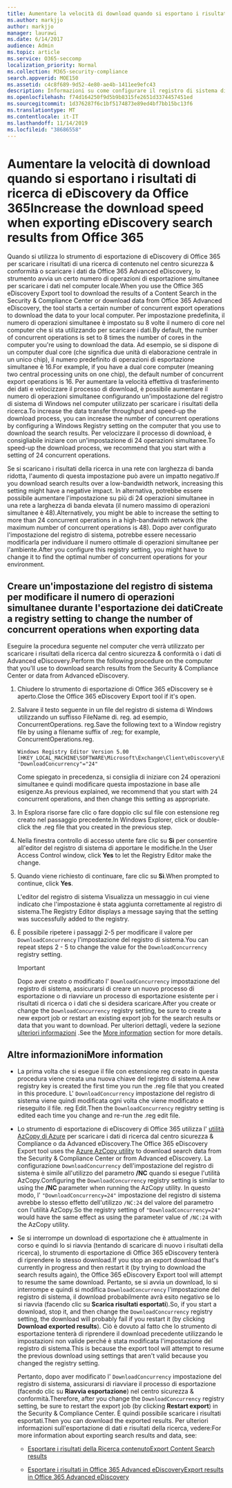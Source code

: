 ```yaml
---
title: Aumentare la velocità di download quando si esportano i risultati di ricerca di eDiscovery da Office 365
ms.author: markjjo
author: markjjo
manager: laurawi
ms.date: 6/14/2017
audience: Admin
ms.topic: article
ms.service: O365-seccomp
localization_priority: Normal
ms.collection: M365-security-compliance
search.appverid: MOE150
ms.assetid: c4c8f689-9d52-4e80-ae4b-1411ee9efc43
description: Informazioni su come configurare il registro di sistema di Windows per aumentare la velocità effettiva dei dati quando si scaricano i risultati della ricerca e i dati di ricerca dal centro sicurezza & compliance e Advanced eDiscovery in Office 365.
ms.openlocfilehash: f74d164250f9d5b9b8315fe2651d3374457451ed
ms.sourcegitcommit: 1d376287f6c1bf5174873e89ed4bf7bb15bc13f6
ms.translationtype: MT
ms.contentlocale: it-IT
ms.lasthandoff: 11/14/2019
ms.locfileid: "38686558"
---
```

# <a name="increase-the-download-speed-when-exporting-ediscovery-search-results-from-office-365"></a><span data-ttu-id="6129c-103">Aumentare la velocità di download quando si esportano i risultati di ricerca di eDiscovery da Office 365</span><span class="sxs-lookup"><span data-stu-id="6129c-103">Increase the download speed when exporting eDiscovery search results from Office 365</span></span>

<span data-ttu-id="6129c-104">Quando si utilizza lo strumento di esportazione di eDiscovery di Office 365 per scaricare i risultati di una ricerca di contenuto nel centro sicurezza & conformità o scaricare i dati da Office 365 Advanced eDiscovery, lo strumento avvia un certo numero di operazioni di esportazione simultanee per scaricare i dati nel computer locale.</span><span class="sxs-lookup"><span data-stu-id="6129c-104">When you use the Office 365 eDiscovery Export tool to download the results of a Content Search in the Security & Compliance Center or download data from Office 365 Advanced eDiscovery, the tool starts a certain number of concurrent export operations to download the data to your local computer.</span></span> <span data-ttu-id="6129c-105">Per impostazione predefinita, il numero di operazioni simultanee è impostato su 8 volte il numero di core nel computer che si sta utilizzando per scaricare i dati.</span><span class="sxs-lookup"><span data-stu-id="6129c-105">By default, the number of concurrent operations is set to 8 times the number of cores in the computer you're using to download the data.</span></span> <span data-ttu-id="6129c-106">Ad esempio, se si dispone di un computer dual core (che significa due unità di elaborazione centrale in un unico chip), il numero predefinito di operazioni di esportazione simultanee è 16.</span><span class="sxs-lookup"><span data-stu-id="6129c-106">For example, if you have a dual core computer (meaning two central processing units on one chip), the default number of concurrent export operations is 16.</span></span> <span data-ttu-id="6129c-107">Per aumentare la velocità effettiva di trasferimento dei dati e velocizzare il processo di download, è possibile aumentare il numero di operazioni simultanee configurando un'impostazione del registro di sistema di Windows nel computer utilizzato per scaricare i risultati della ricerca.</span><span class="sxs-lookup"><span data-stu-id="6129c-107">To increase the data transfer throughput and speed-up the download process, you can increase the number of concurrent operations by configuring a Windows Registry setting on the computer that you use to download the search results.</span></span> <span data-ttu-id="6129c-108">Per velocizzare il processo di download, è consigliabile iniziare con un'impostazione di 24 operazioni simultanee.</span><span class="sxs-lookup"><span data-stu-id="6129c-108">To speed-up the download process, we recommend that you start with a setting of 24 concurrent operations.</span></span>
  
<span data-ttu-id="6129c-109">Se si scaricano i risultati della ricerca in una rete con larghezza di banda ridotta, l'aumento di questa impostazione può avere un impatto negativo.</span><span class="sxs-lookup"><span data-stu-id="6129c-109">If you download search results over a low-bandwidth network, increasing this setting might have a negative impact.</span></span> <span data-ttu-id="6129c-110">In alternativa, potrebbe essere possibile aumentare l'impostazione su più di 24 operazioni simultanee in una rete a larghezza di banda elevata (il numero massimo di operazioni simultanee è 48).</span><span class="sxs-lookup"><span data-stu-id="6129c-110">Alternatively, you might be able to increase the setting to more than 24 concurrent operations in a high-bandwidth network (the maximum number of concurrent operations is 48).</span></span> <span data-ttu-id="6129c-111">Dopo aver configurato l'impostazione del registro di sistema, potrebbe essere necessario modificarla per individuare il numero ottimale di operazioni simultanee per l'ambiente.</span><span class="sxs-lookup"><span data-stu-id="6129c-111">After you configure this registry setting, you might have to change it to find the optimal number of concurrent operations for your environment.</span></span>
  
## <a name="create-a-registry-setting-to-change-the-number-of-concurrent-operations-when-exporting-data"></a><span data-ttu-id="6129c-112">Creare un'impostazione del registro di sistema per modificare il numero di operazioni simultanee durante l'esportazione dei dati</span><span class="sxs-lookup"><span data-stu-id="6129c-112">Create a registry setting to change the number of concurrent operations when exporting data</span></span>

<span data-ttu-id="6129c-113">Eseguire la procedura seguente nel computer che verrà utilizzato per scaricare i risultati della ricerca dal centro sicurezza & conformità o i dati di Advanced eDiscovery.</span><span class="sxs-lookup"><span data-stu-id="6129c-113">Perform the following procedure on the computer that you'll use to download search results from the Security & Compliance Center or data from Advanced eDiscovery.</span></span>
  
1. <span data-ttu-id="6129c-114">Chiudere lo strumento di esportazione di Office 365 eDiscovery se è aperto.</span><span class="sxs-lookup"><span data-stu-id="6129c-114">Close the Office 365 eDiscovery Export tool if it's open.</span></span> 
    
2. <span data-ttu-id="6129c-115">Salvare il testo seguente in un file del registro di sistema di Windows utilizzando un suffisso FileName di. reg. ad esempio, ConcurrentOperations. reg.</span><span class="sxs-lookup"><span data-stu-id="6129c-115">Save the following text to a Window registry file by using a filename suffix of .reg; for example, ConcurrentOperations.reg.</span></span> 
    
    ```text
    Windows Registry Editor Version 5.00
    [HKEY_LOCAL_MACHINE\SOFTWARE\Microsoft\Exchange\Client\eDiscovery\ExportTool]
    "DownloadConcurrency"="24"
    ```

    <span data-ttu-id="6129c-116">Come spiegato in precedenza, si consiglia di iniziare con 24 operazioni simultanee e quindi modificare questa impostazione in base alle esigenze.</span><span class="sxs-lookup"><span data-stu-id="6129c-116">As previous explained, we recommend that you start with 24 concurrent operations, and then change this setting as appropriate.</span></span>
    
3. <span data-ttu-id="6129c-117">In Esplora risorse fare clic o fare doppio clic sul file con estensione reg creato nel passaggio precedente.</span><span class="sxs-lookup"><span data-stu-id="6129c-117">In Windows Explorer, click or double-click the .reg file that you created in the previous step.</span></span>
    
4. <span data-ttu-id="6129c-118">Nella finestra controllo di accesso utente fare clic su **Sì** per consentire all'editor del registro di sistema di apportare le modifiche.</span><span class="sxs-lookup"><span data-stu-id="6129c-118">In the User Access Control window, click **Yes** to let the Registry Editor make the change.</span></span> 
    
5. <span data-ttu-id="6129c-119">Quando viene richiesto di continuare, fare clic su **Sì**.</span><span class="sxs-lookup"><span data-stu-id="6129c-119">When prompted to continue, click **Yes**.</span></span>
    
    <span data-ttu-id="6129c-120">L'editor del registro di sistema Visualizza un messaggio in cui viene indicato che l'impostazione è stata aggiunta correttamente al registro di sistema.</span><span class="sxs-lookup"><span data-stu-id="6129c-120">The Registry Editor displays a message saying that the setting was successfully added to the registry.</span></span>
    
6. <span data-ttu-id="6129c-121">È possibile ripetere i passaggi 2-5 per modificare il valore per `DownloadConcurrency` l'impostazione del registro di sistema.</span><span class="sxs-lookup"><span data-stu-id="6129c-121">You can repeat steps 2 - 5 to change the value for the  `DownloadConcurrency` registry setting.</span></span> 
    
    > [!IMPORTANT]
    > <span data-ttu-id="6129c-122">Dopo aver creato o modificato l' `DownloadConcurrency` impostazione del registro di sistema, assicurarsi di creare un nuovo processo di esportazione o di riavviare un processo di esportazione esistente per i risultati di ricerca o i dati che si desidera scaricare.</span><span class="sxs-lookup"><span data-stu-id="6129c-122">After you create or change the  `DownloadConcurrency` registry setting, be sure to create a new export job or restart an existing export job for the search results or data that you want to download.</span></span> <span data-ttu-id="6129c-123">Per ulteriori dettagli, vedere la sezione [ulteriori informazioni](#more-information) .</span><span class="sxs-lookup"><span data-stu-id="6129c-123">See the [More information](#more-information) section for more details.</span></span> 
  
## <a name="more-information"></a><span data-ttu-id="6129c-124">Altre informazioni</span><span class="sxs-lookup"><span data-stu-id="6129c-124">More information</span></span>

- <span data-ttu-id="6129c-125">La prima volta che si esegue il file con estensione reg creato in questa procedura viene creata una nuova chiave del registro di sistema.</span><span class="sxs-lookup"><span data-stu-id="6129c-125">A new registry key is created the first time you run the .reg file that you created in this procedure.</span></span> <span data-ttu-id="6129c-126">L' `DownloadConcurrency` impostazione del registro di sistema viene quindi modificata ogni volta che viene modificato e rieseguito il file. reg Edit.</span><span class="sxs-lookup"><span data-stu-id="6129c-126">Then the  `DownloadConcurrency` registry setting is edited each time you change and re-run the .reg edit file.</span></span> 
    
- <span data-ttu-id="6129c-127">Lo strumento di esportazione di eDiscovery di Office 365 utilizza l' [utilità AzCopy di Azure](https://go.microsoft.com/fwlink/?linkid=849949) per scaricare i dati di ricerca dal centro sicurezza & Compliance o da Advanced eDiscovery.</span><span class="sxs-lookup"><span data-stu-id="6129c-127">The Office 365 eDiscovery Export tool uses the [Azure AzCopy utility](https://go.microsoft.com/fwlink/?linkid=849949) to download search data from the Security & Compliance Center or from Advanced eDiscovery.</span></span> <span data-ttu-id="6129c-128">La configurazione `DownloadConcurrency` dell'impostazione del registro di sistema è simile all'utilizzo del parametro **/NC** quando si esegue l'utilità AzCopy.</span><span class="sxs-lookup"><span data-stu-id="6129c-128">Configuring the  `DownloadConcurrency` registry setting is similar to using the **/NC** parameter when running the AzCopy utility.</span></span> <span data-ttu-id="6129c-129">In questo modo, l' `"DownloadConcurrency=24"` impostazione del registro di sistema avrebbe lo stesso effetto dell'utilizzo `/NC:24` del valore del parametro con l'utilità AzCopy.</span><span class="sxs-lookup"><span data-stu-id="6129c-129">So the registry setting of  `"DownloadConcurrency=24"` would have the same effect as using the parameter value of  `/NC:24` with the AzCopy utility.</span></span> 
    
- <span data-ttu-id="6129c-130">Se si interrompe un download di esportazione che è attualmente in corso e quindi lo si riavvia (tentando di scaricare di nuovo i risultati della ricerca), lo strumento di esportazione di Office 365 eDiscovery tenterà di riprendere lo stesso download.</span><span class="sxs-lookup"><span data-stu-id="6129c-130">If you stop an export download that's currently in progress and then restart it (by trying to download the search results again), the Office 365 eDiscovery Export tool will attempt to resume the same download.</span></span> <span data-ttu-id="6129c-131">Pertanto, se si avvia un download, lo si interrompe e quindi si modifica `DownloadConcurrency` l'impostazione del registro di sistema, il download probabilmente avrà esito negativo se lo si riavvia (facendo clic su **Scarica risultati esportati**).</span><span class="sxs-lookup"><span data-stu-id="6129c-131">So, if you start a download, stop it, and then change the  `DownloadConcurrency` registry setting, the download will probably fail if you restart it (by clicking **Download exported results**).</span></span> <span data-ttu-id="6129c-132">Ciò è dovuto al fatto che lo strumento di esportazione tenterà di riprendere il download precedente utilizzando le impostazioni non valide perché è stata modificata l'impostazione del registro di sistema.</span><span class="sxs-lookup"><span data-stu-id="6129c-132">This is because the export tool will attempt to resume the previous download using settings that aren't valid because you changed the registry setting.</span></span>
    
    <span data-ttu-id="6129c-133">Pertanto, dopo aver modificato l' `DownloadConcurrency` impostazione del registro di sistema, assicurarsi di riavviare il processo di esportazione (facendo clic su **Riavvia esportazione**) nel centro sicurezza & conformità.</span><span class="sxs-lookup"><span data-stu-id="6129c-133">Therefore, after you change the  `DownloadConcurrency` registry setting, be sure to restart the export job (by clicking **Restart export**) in the Security & Compliance Center.</span></span> <span data-ttu-id="6129c-134">È quindi possibile scaricare i risultati esportati.</span><span class="sxs-lookup"><span data-stu-id="6129c-134">Then you can download the exported results.</span></span> <span data-ttu-id="6129c-135">Per ulteriori informazioni sull'esportazione di dati e risultati della ricerca, vedere:</span><span class="sxs-lookup"><span data-stu-id="6129c-135">For more information about exporting search results and data, see:</span></span>
    
  - [<span data-ttu-id="6129c-136">Esportare i risultati della Ricerca contenuto</span><span class="sxs-lookup"><span data-stu-id="6129c-136">Export Content Search results</span></span>](export-search-results.md)
    
  - [<span data-ttu-id="6129c-137">Esportare i risultati in Office 365 Advanced eDiscovery</span><span class="sxs-lookup"><span data-stu-id="6129c-137">Export results in Office 365 Advanced eDiscovery</span></span>](export-results-in-advanced-ediscovery.md)
    
